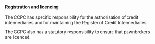 ####  Registration and licencing

The CCPC has specific responsibility for the authorisation of credit
intermediaries and for maintaining the Register of Credit Intermediaries.

The CCPC also has a statutory responsibility to ensure that pawnbrokers are
licenced.
